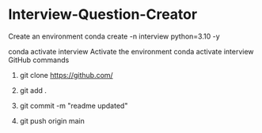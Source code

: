 # Interview-Question-Creator
Create an environment
conda create -n interview python=3.10 -y


conda activate interview
Activate the environment
conda activate interview
GitHub commands
1. git clone https://github.com/

2. git add .

3. git commit -m "readme updated"

4. git push origin main

